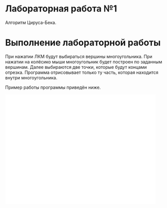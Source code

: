 # Лабораторная работа №1

Алгоритм Цируса-Бека.

# Выполнение лабораторной работы

При нажатии ЛКМ будут выбираться вершины многоугольника. При нажатии на колёсико мыши многоугольник будет построен по заданным вершинам. Далее выбираются две точки, которые будут концами отрезка. Программа отрисовывает только ту часть, которая находится внутри многоугольника.

Пример работы программы приведён ниже.

![cyrus-beck](images/res.gif)
